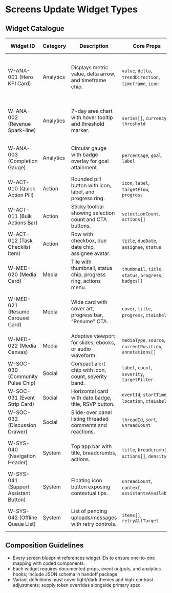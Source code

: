 # Screens Update Widget Types

## Widget Catalogue

| Widget ID | Category | Description | Core Props | States | Associated Screens |
| --- | --- | --- | --- | --- | --- |
| W-ANA-001 (Hero KPI Card) | Analytics | Displays metric value, delta arrow, and timeframe chip. | `value`, `delta`, `trendDirection`, `timeframe`, `icon` | default, loading (skeleton), warning (delta < 0), success (delta > target) | PD-01 |
| W-ANA-002 (Revenue Spark-line) | Analytics | 7-day area chart with hover tooltip and threshold marker. | `series[]`, `currency`, `threshold` | default, compare (dual series overlay), offline (grayed) | PD-01 |
| W-ANA-003 (Completion Gauge) | Analytics | Circular gauge with badge overlay for goal attainment. | `percentage`, `goal`, `label` | default, goal-met (burst animation), warning (<50%) | PD-01, LR-01 |
| W-ACT-010 (Quick Action Pill) | Action | Rounded pill button with icon, label, and progress ring. | `icon`, `label`, `targetFlow`, `progress` | idle, pressed, loading, disabled | PD-01 |
| W-ACT-011 (Bulk Actions Bar) | Action | Sticky toolbar showing selection count and CTA buttons. | `selectionCount`, `actions[]` | hidden, docked, stacked (overflow) | PD-02 |
| W-ACT-012 (Task Checklist Item) | Action | Row with checkbox, due date chip, assignee avatar. | `title`, `dueDate`, `assignee`, `status` | pending, completed, overdue | PD-01 |
| W-MED-020 (Media Card) | Media | Tile with thumbnail, status chip, progress ring, actions menu. | `thumbnail`, `title`, `status`, `progress`, `badges[]` | idle, selected, converting, error | PD-02 |
| W-MED-021 (Resume Carousel Card) | Media | Wide card with cover art, progress bar, "Resume" CTA. | `cover`, `title`, `progress`, `ctaLabel` | default, focus (raised), completed (badge), offline (cached icon) | LR-01 |
| W-MED-022 (Media Canvas) | Media | Adaptive viewport for slides, ebooks, or audio waveform. | `mediaType`, `source`, `currentPosition`, `annotations[]` | loading, playing, paused, buffering | LR-02 |
| W-SOC-030 (Community Pulse Chip) | Social | Compact alert chip with icon, count, severity band. | `label`, `count`, `severity`, `targetFilter` | default, pressed, muted | PD-01 |
| W-SOC-031 (Event Strip Card) | Social | Horizontal card with date badge, title, RSVP button. | `eventId`, `startTime`, `location`, `ctaLabel` | default, RSVP'd, full, offline (grey) | LR-01 |
| W-SOC-032 (Discussion Drawer) | Social | Slide-over panel listing threaded comments and reactions. | `threadId`, `sort`, `unreadCount` | collapsed, open, reply-active | LR-02 |
| W-SYS-040 (Navigation Header) | System | Top app bar with title, breadcrumbs, actions. | `title`, `breadcrumb[]`, `actions[]`, `density` | expanded, condensed, scrolled, offline (banner) | PD-01, PD-02, LR-01 |
| W-SYS-041 (Support Assistant Button) | System | Floating icon button exposing contextual tips. | `unreadCount`, `context`, `assistantsAvailable` | idle, attention (pulse), disabled (maintenance) | All |
| W-SYS-042 (Offline Queue List) | System | List of pending uploads/messages with retry controls. | `items[]`, `retryAllTarget` | hidden, attention (badge), expanded | Shared Utility |

## Composition Guidelines
- Every screen blueprint references widget IDs to ensure one-to-one mapping with coded components.
- Each widget requires documented props, event outputs, and analytics hooks; include JSON schema in handoff package.
- Variant definitions must cover light/dark themes and high-contrast adjustments; supply token overrides alongside primary spec.
